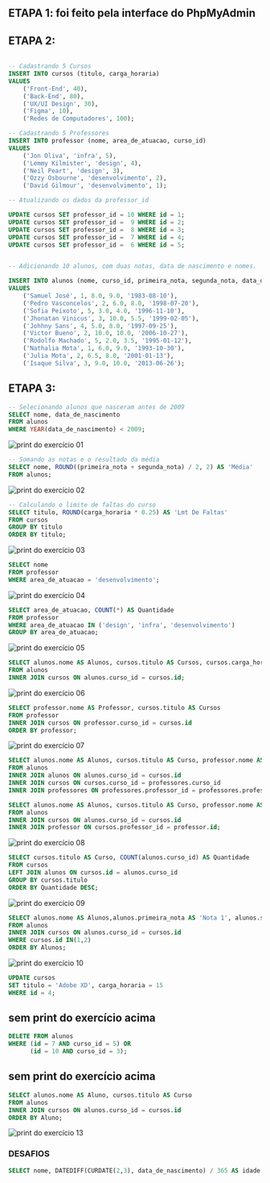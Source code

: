 ## ETAPA 1: foi feito pela interface do PhpMyAdmin

## ETAPA 2:

```sql

-- Cadastrando 5 Cursos 
INSERT INTO cursos (titulo, carga_horaria)
VALUES
    ('Front-End', 40),
    ('Back-End', 80),
    ('UX/UI Design', 30),
    ('Figma', 10),
    ('Redes de Computadores', 100);

-- Cadastrando 5 Professores
INSERT INTO professor (nome, area_de_atuacao, curso_id)
VALUES
    ('Jon Oliva', 'infra', 5),
    ('Lemmy Kilmister', 'design', 4),
    ('Neil Peart', 'design', 3),
    ('Ozzy Osbourne', 'desenvolvimento', 2),
    ('David Gilmour', 'desenvolvimento', 1);

-- Atualizando os dados da professor_id

UPDATE cursos SET professor_id = 10 WHERE id = 1;
UPDATE cursos SET professor_id =  9 WHERE id = 2;
UPDATE cursos SET professor_id =  8 WHERE id = 3;
UPDATE cursos SET professor_id =  7 WHERE id = 4;
UPDATE cursos SET professor_id =  6 WHERE id = 5; 


-- Adicionando 10 alunos, com duas notas, data de nascimento e nomes.

INSERT INTO alunos (nome, curso_id, primeira_nota, segunda_nota, data_de_nascimento)
VALUES
    ('Samuel José', 1, 8.0, 9.0, '1983-08-10'),
    ('Pedro Vasconcelos', 2, 6.0, 8.0, '1998-07-20'),
    ('Sofia Peixoto', 5, 3.0, 4.0, '1996-11-10'),
    ('Jhonatan Vinicus', 3, 10.0, 5.5, '1999-02-05'),
    ('Johhny Sans', 4, 5.0, 8.0, '1997-09-25'),
    ('Victor Bueno', 2, 10.0, 10.0, '2006-10-27'),
    ('Rodolfo Machado', 5, 2.0, 3.5, '1995-01-12'),
    ('Nathalia Mota', 1, 6.0, 9.0, '1993-10-30'),
    ('Julia Mota', 2, 6.5, 8.0, '2001-01-13'),
    ('Isaque Silva', 3, 9.0, 10.0, '2013-06-26');
```

## ETAPA 3:

```sql
-- Selecionando alunos que nasceram antes de 2009
SELECT nome, data_de_nascimento
FROM alunos
WHERE YEAR(data_de_nascimento) < 2009;
```
![print do exercício 01](print-1.png)

```sql
-- Somando as notas e o resultado da média
SELECT nome, ROUND((primeira_nota + segunda_nota) / 2, 2) AS 'Média'
FROM alunos;
```
![print do exercício 02](print-2.png)

```sql
-- Calculando o limite de faltas do curso
SELECT titulo, ROUND(carga_horaria * 0.25) AS 'Lmt De Faltas'
FROM cursos
GROUP BY titulo
ORDER BY titulo;
```
![print do exercício 03](print-3.png)

```sql
SELECT nome
FROM professor
WHERE area_de_atuacao = 'desenvolvimento';
```
![print do exercício 04](print-4.png)

```sql
SELECT area_de_atuacao, COUNT(*) AS Quantidade
FROM professor
WHERE area_de_atuacao IN ('design', 'infra', 'desenvolvimento')
GROUP BY area_de_atuacao;
```
![print do exercício 05](print-5.png)

```sql
SELECT alunos.nome AS Alunos, cursos.titulo AS Cursos, cursos.carga_horaria
FROM alunos
INNER JOIN cursos ON alunos.curso_id = cursos.id;
```
![print do exercício 06](print-6.png)

```sql
SELECT professor.nome AS Professor, cursos.titulo AS Cursos
FROM professor 
INNER JOIN cursos ON professor.curso_id = cursos.id
ORDER BY professor;
```
![print do exercício 07](print-7.png)

```sql
SELECT alunos.nome AS Alunos, cursos.titulo AS Curso, professor.nome AS Professor 
FROM alunos
INNER JOIN alunos ON alunos.curso_id = cursos.id
INNER JOIN cursos ON cursos.curso_id = professores.curso_id
INNER JOIN professores ON professores.professor_id = professores.professor_id;

SELECT alunos.nome AS Alunos, cursos.titulo AS Curso, professor.nome AS Professor 
FROM alunos
INNER JOIN cursos ON alunos.curso_id = cursos.id
INNER JOIN professor ON cursos.professor_id = professor.id;
```
![print do exercício 08](print-8.png)

```sql
SELECT cursos.titulo AS Curso, COUNT(alunos.curso_id) AS Quantidade
FROM cursos
LEFT JOIN alunos ON cursos.id = alunos.curso_id
GROUP BY cursos.titulo
ORDER BY Quantidade DESC;
```
![print do exercício 09](print-9.png)

```sql
SELECT alunos.nome AS Alunos,alunos.primeira_nota AS 'Nota 1', alunos.segunda_nota AS 'Nota 2', ROUND((primeira_nota + segunda_nota) / 2, 2) AS 'Média', cursos.titulo AS Curso
FROM alunos
INNER JOIN cursos ON alunos.curso_id = cursos.id
WHERE cursos.id IN(1,2)
ORDER BY Alunos;
```
![print do exercício 10](print-10.png)

```sql
UPDATE cursos
SET titulo = 'Adobe XD', carga_horaria = 15
WHERE id = 4;
```
## sem print do exercício acima


```sql
DELETE FROM alunos
WHERE (id = 7 AND curso_id = 5) OR
      (id = 10 AND curso_id = 3);
```
## sem print do exercício acima


```sql
SELECT alunos.nome AS Aluno, cursos.titulo AS Curso
FROM alunos
INNER JOIN cursos ON alunos.curso_id = cursos.id
ORDER BY Aluno;
```
![print do exercício 13](print-13.png)


### DESAFIOS 

```sql
SELECT nome, DATEDIFF(CURDATE(2,3), data_de_nascimento) / 365 AS idade FROM alunos;
```